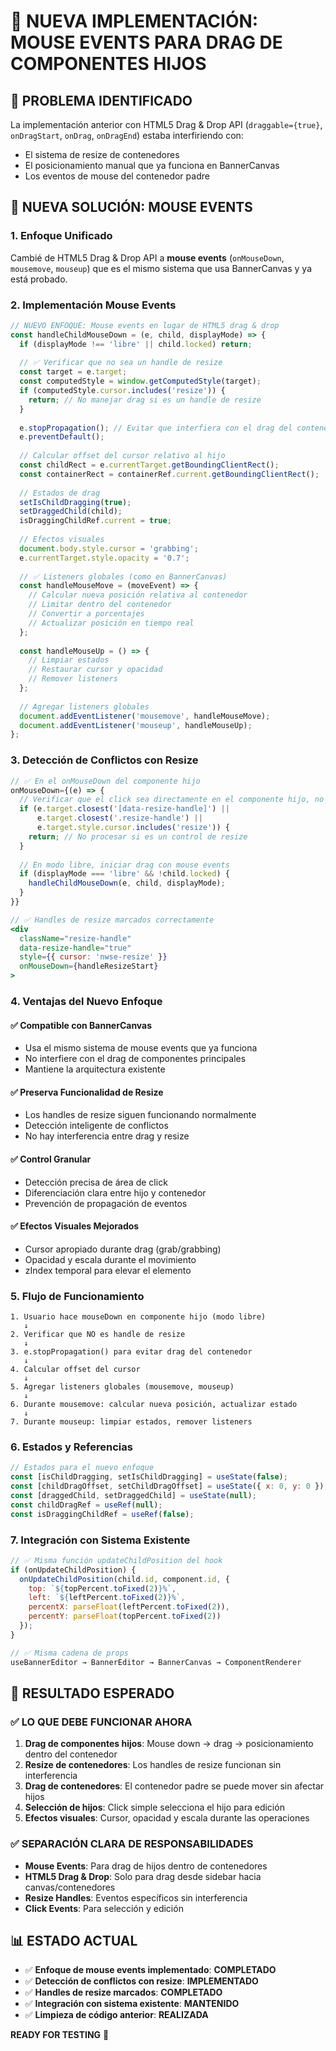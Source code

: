 # 🔧 NUEVA IMPLEMENTACIÓN: MOUSE EVENTS PARA DRAG DE COMPONENTES HIJOS

## 🎯 **PROBLEMA IDENTIFICADO**
La implementación anterior con HTML5 Drag & Drop API (`draggable={true}`, `onDragStart`, `onDrag`, `onDragEnd`) estaba interfiriendo con:
- El sistema de resize de contenedores
- El posicionamiento manual que ya funciona en BannerCanvas
- Los eventos de mouse del contenedor padre

## 🔧 **NUEVA SOLUCIÓN: MOUSE EVENTS**

### **1. Enfoque Unificado**
Cambié de HTML5 Drag & Drop API a **mouse events** (`onMouseDown`, `mousemove`, `mouseup`) que es el mismo sistema que usa BannerCanvas y ya está probado.

### **2. Implementación Mouse Events**

```jsx
// NUEVO ENFOQUE: Mouse events en lugar de HTML5 drag & drop
const handleChildMouseDown = (e, child, displayMode) => {
  if (displayMode !== 'libre' || child.locked) return;
  
  // ✅ Verificar que no sea un handle de resize
  const target = e.target;
  const computedStyle = window.getComputedStyle(target);
  if (computedStyle.cursor.includes('resize')) {
    return; // No manejar drag si es un handle de resize
  }
  
  e.stopPropagation(); // Evitar que interfiera con el drag del contenedor padre
  e.preventDefault();
  
  // Calcular offset del cursor relativo al hijo
  const childRect = e.currentTarget.getBoundingClientRect();
  const containerRect = containerRef.current.getBoundingClientRect();
  
  // Estados de drag
  setIsChildDragging(true);
  setDraggedChild(child);
  isDraggingChildRef.current = true;
  
  // Efectos visuales
  document.body.style.cursor = 'grabbing';
  e.currentTarget.style.opacity = '0.7';
  
  // ✅ Listeners globales (como en BannerCanvas)
  const handleMouseMove = (moveEvent) => {
    // Calcular nueva posición relativa al contenedor
    // Limitar dentro del contenedor
    // Convertir a porcentajes
    // Actualizar posición en tiempo real
  };
  
  const handleMouseUp = () => {
    // Limpiar estados
    // Restaurar cursor y opacidad
    // Remover listeners
  };
  
  // Agregar listeners globales
  document.addEventListener('mousemove', handleMouseMove);
  document.addEventListener('mouseup', handleMouseUp);
};
```

### **3. Detección de Conflictos con Resize**

```jsx
// ✅ En el onMouseDown del componente hijo
onMouseDown={(e) => {
  // Verificar que el click sea directamente en el componente hijo, no en elementos de control
  if (e.target.closest('[data-resize-handle]') || 
      e.target.closest('.resize-handle') ||
      e.target.style.cursor.includes('resize')) {
    return; // No procesar si es un control de resize
  }
  
  // En modo libre, iniciar drag con mouse events
  if (displayMode === 'libre' && !child.locked) {
    handleChildMouseDown(e, child, displayMode);
  }
}}

// ✅ Handles de resize marcados correctamente
<div 
  className="resize-handle"
  data-resize-handle="true"
  style={{ cursor: 'nwse-resize' }}
  onMouseDown={handleResizeStart}
>
```

### **4. Ventajas del Nuevo Enfoque**

#### ✅ **Compatible con BannerCanvas**
- Usa el mismo sistema de mouse events que ya funciona
- No interfiere con el drag de componentes principales
- Mantiene la arquitectura existente

#### ✅ **Preserva Funcionalidad de Resize**
- Los handles de resize siguen funcionando normalmente
- Detección inteligente de conflictos
- No hay interferencia entre drag y resize

#### ✅ **Control Granular**
- Detección precisa de área de click
- Diferenciación clara entre hijo y contenedor
- Prevención de propagación de eventos

#### ✅ **Efectos Visuales Mejorados**
- Cursor apropiado durante drag (grab/grabbing)
- Opacidad y escala durante el movimiento
- zIndex temporal para elevar el elemento

### **5. Flujo de Funcionamiento**

```
1. Usuario hace mouseDown en componente hijo (modo libre)
   ↓
2. Verificar que NO es handle de resize
   ↓
3. e.stopPropagation() para evitar drag del contenedor
   ↓
4. Calcular offset del cursor
   ↓
5. Agregar listeners globales (mousemove, mouseup)
   ↓
6. Durante mousemove: calcular nueva posición, actualizar estado
   ↓
7. Durante mouseup: limpiar estados, remover listeners
```

### **6. Estados y Referencias**

```jsx
// Estados para el nuevo enfoque
const [isChildDragging, setIsChildDragging] = useState(false);
const [childDragOffset, setChildDragOffset] = useState({ x: 0, y: 0 });
const [draggedChild, setDraggedChild] = useState(null);
const childDragRef = useRef(null);
const isDraggingChildRef = useRef(false);
```

### **7. Integración con Sistema Existente**

```jsx
// ✅ Misma función updateChildPosition del hook
if (onUpdateChildPosition) {
  onUpdateChildPosition(child.id, component.id, {
    top: `${topPercent.toFixed(2)}%`,
    left: `${leftPercent.toFixed(2)}%`,
    percentX: parseFloat(leftPercent.toFixed(2)),
    percentY: parseFloat(topPercent.toFixed(2))
  });
}

// ✅ Misma cadena de props
useBannerEditor → BannerEditor → BannerCanvas → ComponentRenderer
```

## 🎯 **RESULTADO ESPERADO**

### ✅ **LO QUE DEBE FUNCIONAR AHORA**

1. **Drag de componentes hijos**: Mouse down → drag → posicionamiento dentro del contenedor
2. **Resize de contenedores**: Los handles de resize funcionan sin interferencia
3. **Drag de contenedores**: El contenedor padre se puede mover sin afectar hijos
4. **Selección de hijos**: Click simple selecciona el hijo para edición
5. **Efectos visuales**: Cursor, opacidad y escala durante las operaciones

### ✅ **SEPARACIÓN CLARA DE RESPONSABILIDADES**

- **Mouse Events**: Para drag de hijos dentro de contenedores
- **HTML5 Drag & Drop**: Solo para drag desde sidebar hacia canvas/contenedores
- **Resize Handles**: Eventos específicos sin interferencia
- **Click Events**: Para selección y edición

## 📊 **ESTADO ACTUAL**

- ✅ **Enfoque de mouse events implementado**: **COMPLETADO**
- ✅ **Detección de conflictos con resize**: **IMPLEMENTADO**
- ✅ **Handles de resize marcados**: **COMPLETADO**
- ✅ **Integración con sistema existente**: **MANTENIDO**
- ✅ **Limpieza de código anterior**: **REALIZADA**

**READY FOR TESTING** 🚀